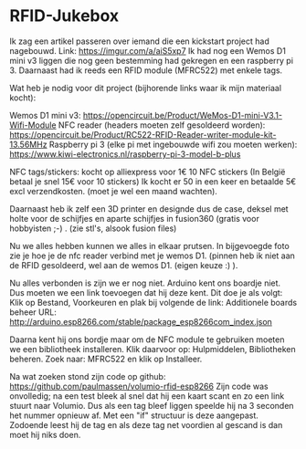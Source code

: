 # RFID-Jukebox

Ik zag een artikel passeren over iemand die een kickstart project had nagebouwd.
Link: https://imgur.com/a/aiS5xp7
Ik had nog een Wemos D1 mini v3 liggen die nog geen bestemming had gekregen en een raspberry pi 3. Daarnaast had ik reeds een RFID module (MFRC522) met enkele tags.


Wat heb je nodig voor dit project (bijhorende links waar ik mijn materiaal kocht):

Wemos D1 mini v3: https://opencircuit.be/Product/WeMos-D1-mini-V3.1-Wifi-Module
NFC reader (headers moeten zelf gesoldeerd worden): https://opencircuit.be/Product/RC522-RFID-Reader-writer-module-kit-13.56MHz
Raspberry pi 3 (elke pi met ingebouwde wifi zou moeten werken): https://www.kiwi-electronics.nl/raspberry-pi-3-model-b-plus

NFC tags/stickers: kocht op alliexpress voor 1€ 10 NFC stickers (In België betaal je snel 15€ voor 10 stickers) Ik kocht er 50 in een keer en betaalde 5€ excl verzendkosten. (moet je wel een maand wachten).

Daarnaast heb ik zelf een 3D printer en designde dus de case, deksel met holte voor de schijfjes en aparte schijfjes in fusion360 (gratis voor hobbyisten ;-) . (zie stl's, alsook fusion files)

Nu we alles hebben kunnen we alles in elkaar prutsen. In bijgevoegde foto zie je hoe je de nfc reader verbind met je wemos D1. (pinnen heb ik niet aan de RFID gesoldeerd, wel aan de wemos D1. (eigen keuze :) ).

Nu alles verbonden is zijn we er nog niet.
Arduino kent ons boardje niet. Dus moeten we een link toevoegen dat hij deze kent. Dit doe je als volgt:
Klik op Bestand, Voorkeuren en plak bij volgende de link: Additionele boards beheer URL: http://arduino.esp8266.com/stable/package_esp8266com_index.json

Daarna kent hij ons bordje maar om de NFC module te gebruiken moeten we een bibliotheek installeren. Klik daarvoor op: Hulpmiddelen, Bibliotheken beheren. Zoek naar: MFRC522 en klik op Installeer.


Na wat zoeken stond zijn code op github: https://github.com/paulmassen/volumio-rfid-esp8266
Zijn code was onvolledig; na een test bleek al snel dat hij een kaart scant en zo een link stuurt naar Volumio. Dus als een tag bleef liggen speelde hij na 3 seconden het nummer opnieuw af. Met een "if" structuur is deze aangepast. Zodoende leest hij de tag en als deze tag net voordien al gescand is dan moet hij niks doen.
